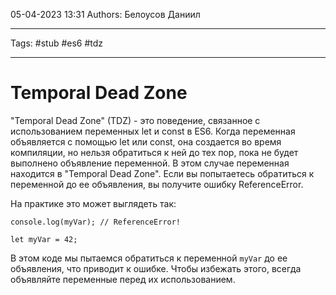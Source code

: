 05-04-2023
13:31
Authors: Белоусов Даниил
***
Tags: #stub #es6 #tdz
***
# Temporal Dead Zone


"Temporal Dead Zone" (TDZ) - это поведение, связанное с использованием переменных let и const в ES6. Когда переменная объявляется с помощью let или const, она создается во время компиляции, но нельзя обратиться к ней до тех пор, пока не будет выполнено объявление переменной. В этом случае переменная находится в "Temporal Dead Zone". Если вы попытаетесь обратиться к переменной до ее объявления, вы получите ошибку ReferenceError.

На практике это может выглядеть так:

```
console.log(myVar); // ReferenceError!

let myVar = 42;
```

В этом коде мы пытаемся обратиться к переменной `myVar` до ее объявления, что приводит к ошибке. Чтобы избежать этого, всегда объявляйте переменные перед их использованием.